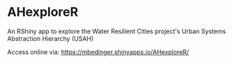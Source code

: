 # AHexploreR
An RShiny app to explore the Water Resilient Cities project's Urban Systems Abstraction Hierarchy (USAH)

Access online via: https://mbedinger.shinyapps.io/AHexploreR/
